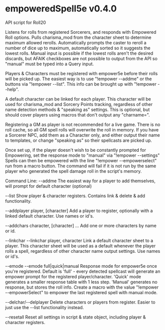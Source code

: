 # empoweredSpell5e v0.4.0
API script for Roll20

Listens for rolls from registered Sorcerers, and responds with Empowered Roll options. Pulls charisma_mod from the character sheet to determine maximum allowed rerolls. Automatically prompts the caster to reroll a number of dice up to maximum, automatically sorted so it suggests the lowest rolls. Manual input is possible if the lowest rolls aren't the desired discards, but AFAIK checkboxes are not possible to output from the API so "manual" must be typed into a Query input.

Players & Characters must be registered with empower5e before their rolls will be picked up. The easiest way is to use "!empower --addme" or the buttons via "!empower --list". This info can be brought up with "!empower --help".

A default character can be linked for each player. This character will be used for charisma_mod and Sorcery Points tracking, regardless of other name detection methods & "speaking as" settings. This is optional, but should cover players using macros that don't output any "charname=".

Registering a GM as player is not recommended for a live game. There is no roll cache, so all GM spell rolls will overwrite the roll in memory. If you have a Sorcerer NPC, add them as a Character only, and either output their name to templates, or change "speaking as" so their spellcasts are picked up.

Once set up, if the player doesn't wish to be constantly prompted for Empowering, set the response mode to "manual" via "!empower --settings"
Spells can then be empowered with the line "!empower --empowerselect" run from a macro button. The command will fail if it is not run by the same player who generated the spell damage roll in the script's memory.

Command Line:
--addme	The easiest way for a player to add themselves, will prompt for default character (optional)

--list	Show player & character registers. Contains link & delete & add functionality.

--addplayer	player, [character]
Add a player to register, optionally with a linked default character. Use names or id's.

--addchars character, [character] ...
Add one or more characters by name or id.

--linkchar	--linkchar player, character
Link a default character sheet to a player. This character sheet will be used as a default whenever the player rolls a spell, regardless of other character name output settings. Use names or id's.

--emode	--emode full|quick|manual
Response mode for empower5e once you're registered. Default is 'full' - every detected spellcast will generate an empower prompt for the registered player/character. 'Quick' mode generates a smaller response table with 1 less step. 'Manual' generates no response, but stores the roll info. Create a macro with the value "!empower --empowerSelect" to empower the last registered spell with manual mode.

--delchar/--delplayer	Delete characters or players from register. Easier to just use the --list functionality instead.

--resetall	Reset all settings in script & state object, including player & character registers.

